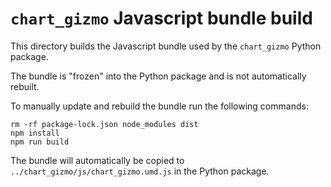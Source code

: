 
# `chart_gizmo` Javascript bundle build

This directory builds the Javascript bundle used
by the `chart_gizmo` Python package.

The bundle is "frozen" into the Python package
and is not automatically rebuilt.

To manually update and rebuild the bundle
run the following commands:

```
rm -rf package-lock.json node_modules dist
npm install
npm run build
```

The bundle will automatically be copied to `../chart_gizmo/js/chart_gizmo.umd.js`
in the Python package.
